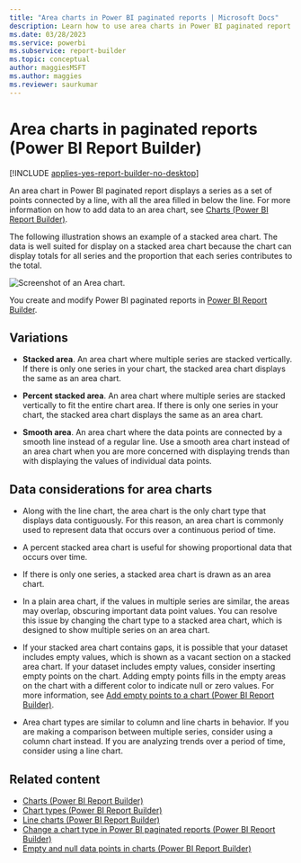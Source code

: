 ```yaml
---
title: "Area charts in Power BI paginated reports | Microsoft Docs"
description: Learn how to use area charts in Power BI paginated report. Area charts display a series as a set of points connected by a line, with all the area filled in below the line in Power BI Report Builder.
ms.date: 03/28/2023
ms.service: powerbi
ms.subservice: report-builder
ms.topic: conceptual
author: maggiesMSFT
ms.author: maggies
ms.reviewer: saurkumar
---
```

# Area charts in paginated reports (Power BI Report Builder)

[!INCLUDE [applies-yes-report-builder-no-desktop](../../../includes/applies-yes-report-builder-no-desktop.md)]

  An area chart in Power BI paginated report displays a series as a set of points connected by a line, with all the area filled in below the line. For more information on how to add data to an area chart, see [Charts (Power BI Report Builder)](charts-report-builder.md).  
  
 The following illustration shows an example of a stacked area chart. The data is well suited for display on a stacked area chart because the chart can display totals for all series and the proportion that each series contributes to the total.  
  
 ![Screenshot of an Area chart.](media/paginated-reports-visualizations/area-chart.gif "Area chart")  

You create and modify Power BI paginated reports in [Power BI Report Builder](../../report-builder-power-bi.md).
  
## Variations  
  
- **Stacked area**. An area chart where multiple series are stacked vertically. If there is only one series in your chart, the stacked area chart displays the same as an area chart.  
  
- **Percent stacked area**. An area chart where multiple series are stacked vertically to fit the entire chart area. If there is only one series in your chart, the stacked area chart displays the same as an area chart.  
  
- **Smooth area**. An area chart where the data points are connected by a smooth line instead of a regular line. Use a smooth area chart instead of an area chart when you are more concerned with displaying trends than with displaying the values of individual data points.  
  
## Data considerations for area charts  
  
- Along with the line chart, the area chart is the only chart type that displays data contiguously. For this reason, an area chart is commonly used to represent data that occurs over a continuous period of time.  
  
- A percent stacked area chart is useful for showing proportional data that occurs over time.  
  
- If there is only one series, a stacked area chart is drawn as an area chart.  
  
- In a plain area chart, if the values in multiple series are similar, the areas may overlap, obscuring important data point values. You can resolve this issue by changing the chart type to a stacked area chart, which is designed to show multiple series on an area chart.  
  
- If your stacked area chart contains gaps, it is possible that your dataset includes empty values, which is shown as a vacant section on a stacked area chart. If your dataset includes empty values, consider inserting empty points on the chart. Adding empty points fills in the empty areas on the chart with a different color to indicate null or zero values. For more information, see [Add empty points to a chart &#40;Power BI Report Builder&#41;](add-empty-points-chart-report-builder.md).  
  
- Area chart types are similar to column and line charts in behavior. If you are making a comparison between multiple series, consider using a column chart instead. If you are analyzing trends over a period of time, consider using a line chart.  
  
## Related content

- [Charts (Power BI Report Builder)](charts-report-builder.md)
- [Chart types &#40;Power BI Report Builder&#41;](/sql/reporting-services/report-design/chart-types-report-builder-and-ssrs)   
- [Line charts &#40;Power BI Report Builder&#41;](/sql/reporting-services/report-design/line-charts-report-builder-and-ssrs)
- [Change a chart type in Power BI paginated reports (Power BI Report Builder)](change-chart-type-report-builder.md)
- [Empty and null data points in charts &#40;Power BI Report Builder&#41;](/sql/reporting-services/report-design/empty-and-null-data-points-in-charts-report-builder-and-ssrs)  
